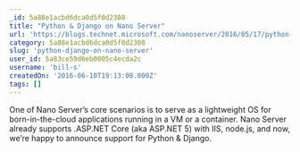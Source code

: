 ```yaml
---
_id: 5a88e1acbd6dca0d5f0d2308
title: "Python & Django on Nano Server"
url: 'https://blogs.technet.microsoft.com/nanoserver/2016/05/17/python-django-on-nano-server/'
category: 5a88e1acbd6dca0d5f0d2308
slug: 'python-django-on-nano-server'
user_id: 5a83ce59d6eb0005c4ecda2c
username: 'bill-s'
createdOn: '2016-06-10T19:13:00.000Z'
tags: []
---
```


One of Nano Server’s core scenarios is to serve as a lightweight OS for born-in-the-cloud applications running in a VM or a container. Nano Server already supports .ASP.NET Core (aka ASP.NET 5) with IIS, node.js, and now, we’re happy to announce support for Python & Django.
